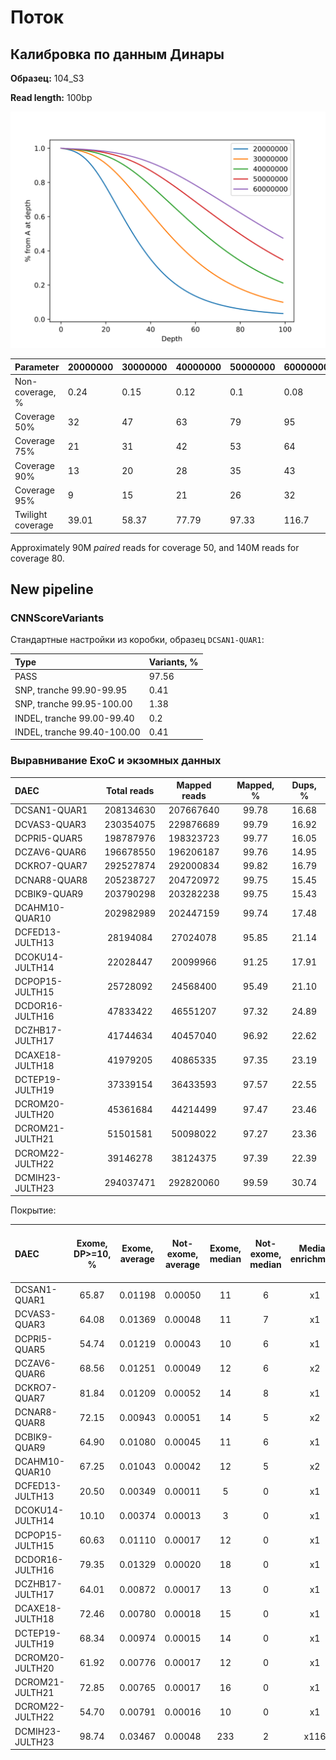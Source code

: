 # Поток

## Калибровка по данным Динары

**Образец:** 104_S3

**Read length:** 100bp

![img](./scripts_results/Dinara_Calibri_coverage_100.svg)

| Parameter       | 20000000 | 30000000 | 40000000 | 50000000 | 60000000 |
|:----------------|:---------|:---------|:---------|:---------|:---------|
| Non-coverage, % | 0.24     | 0.15     | 0.12     | 0.1      | 0.08     |
| Coverage 50%    | 32       | 47       | 63       | 79       | 95       |
| Coverage 75%    | 21       | 31       | 42       | 53       | 64       |
| Coverage 90%    | 13       | 20       | 28       | 35       | 43       |
| Coverage 95%    | 9        | 15       | 21       | 26       | 32       |
| Twilight coverage | 39.01  | 58.37    | 77.79    | 97.33    | 116.7    |


Approximately 90M *paired* reads for coverage 50, and 140M reads for coverage 80.

## New pipeline

### CNNScoreVariants

Стандартные настройки из коробки, образец `DCSAN1-QUAR1`:

| Type | Variants, % |
|:-----|:------------|
| PASS | 97.56 |
| SNP, tranche 99.90-99.95 | 0.41 |
| SNP, tranche 99.95-100.00 | 1.38 |
| INDEL, tranche 99.00-99.40 | 0.2 |
| INDEL, tranche 99.40-100.00 | 0.41 |

### Выравнивание ExoC и экзомных данных

| DAEC         | Total reads | Mapped reads | Mapped, % | Dups, % |
|:-------------|:---------:|:---------:|:----:|:----:|
| DCSAN1-QUAR1 | 208134630 | 207667640 | 99.78 | 16.68 |
| DCVAS3-QUAR3 | 230354075 | 229876689 | 99.79 | 16.92 |
| DCPRI5-QUAR5 | 198787976 | 198323723 | 99.77 | 16.05 |
| DCZAV6-QUAR6 | 196678550 | 196206187 | 99.76 | 14.95 |
| DCKRO7-QUAR7 | 292527874 | 292000834 | 99.82 | 16.79 |
| DCNAR8-QUAR8 | 205238727 | 204720972 | 99.75 | 15.45 |
| DCBIK9-QUAR9 | 203790298 | 203282238 | 99.75 | 15.43 |
| DCAHM10-QUAR10 | 202982989 | 202447159 | 99.74 | 17.48 |
| DCFED13-JULTH13 | 28194084 | 27024078 | 95.85 | 21.14 |
| DCOKU14-JULTH14 | 22028447 | 20099966 | 91.25 | 17.91 |
| DCPOP15-JULTH15 | 25728092 | 24568400 | 95.49 | 21.10 |
| DCDOR16-JULTH16 | 47833422 | 46551207 | 97.32 | 24.89 |
| DCZHB17-JULTH17 | 41744634 | 40457040 | 96.92 | 22.62 |
| DCAXE18-JULTH18 | 41979205 | 40865335 | 97.35 | 23.19 |
| DCTEP19-JULTH19 | 37339154 | 36433593 | 97.57 | 22.55 |
| DCROM20-JULTH20 | 45361684 | 44214499 | 97.47 | 23.46 |
| DCROM21-JULTH21 | 51501581 | 50098022 | 97.27 | 23.36 |
| DCROM22-JULTH22 | 39146278 | 38124375 | 97.39 | 22.39 |
| DCMIH23-JULTH23 | 294037471 | 292820060 | 99.59 | 30.74 |

Покрытие:

| DAEC | Exome, DP>=10, % | Exome, average | Not-exome, average | Exome, median | Not-exome, median | Median enrichment | Average enrichment | Exome, non-covered, % | Not-exome, non-covered, % |
|:-----|:---:|:----:|:---:|:---:|:----:|:-----:|:-----:|:-------:|:------:|
| DCSAN1-QUAR1 | 65.87 | 0.01198 | 0.00050 | 11 | 6 | x1 | x23 | 1.39 | 10.45 |
| DCVAS3-QUAR3 | 64.08 | 0.01369 | 0.00048 | 11 | 7 | x1 | x28 | 1.41 | 10.09 |
| DCPRI5-QUAR5 | 54.74 | 0.01219 | 0.00043 | 10 | 6 | x1 | x27 | 1.38 | 10.17 |
| DCZAV6-QUAR6 | 68.56 | 0.01251 | 0.00049 | 12 | 6 | x2 | x25 | 1.42 | 10.99 |
| DCKRO7-QUAR7 | 81.84 | 0.01209 | 0.00052 | 14 | 8 | x1 | x23 | 1.31 | 9.57 |
| DCNAR8-QUAR8 | 72.15 | 0.00943 | 0.00051 | 14 | 5 | x2 | x18 | 1.74 | 14.28 |
| DCBIK9-QUAR9 | 64.90 | 0.01080 | 0.00045 | 11 | 6 | x1 | x23 | 1.41 | 10.62 |
| DCAHM10-QUAR10 | 67.25 | 0.01043 | 0.00042 | 12 | 5 | x2 | x24 | 1.43 | 11.83 |
| DCFED13-JULTH13 | 20.50 | 0.00349 | 0.00011 | 5 | 0 | x1 | x29 | 10.41 | 82.33 |
| DCOKU14-JULTH14 | 10.10 | 0.00374 | 0.00013 | 3 | 0 | x1 | x27 | 13.17 | 86.11 |
| DCPOP15-JULTH15 | 60.63 | 0.01110 | 0.00017 | 12 | 0 | x1 | x64 | 1.87 | 79.50 |
| DCDOR16-JULTH16 | 79.35 | 0.01329 | 0.00020 | 18 | 0 | x1 | x65 | 1.53 | 69.50 |
| DCZHB17-JULTH17 | 64.01 | 0.00872 | 0.00017 | 13 | 0 | x1 | x50 | 2.53 | 69.71 |
| DCAXE18-JULTH18 | 72.46 | 0.00780 | 0.00018 | 15 | 0 | x1 | x41 | 1.85 | 69.18 |
| DCTEP19-JULTH19 | 68.34 | 0.00974 | 0.00015 | 14 | 0 | x1 | x62 | 1.91 | 70.64 |
| DCROM20-JULTH20 | 61.92 | 0.00776 | 0.00017 | 12 | 0 | x1 | x43 | 2.95 | 69.15 |
| DCROM21-JULTH21 | 72.85 | 0.00765 | 0.00017 | 16 | 0 | x1 | x44 | 2.08 | 64.58 |
| DCROM22-JULTH22 | 54.70 | 0.00791 | 0.00016 | 10 | 0 | x1 | x46 | 3.68 | 72.01 |
| DCMIH23-JULTH23 | 98.74 | 0.03467 | 0.00048 | 233 | 2 | x116 | x71 | 0.89 | 26.94 |
